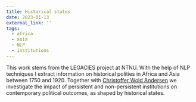 ```yaml
---
title: Historical states
date: 2023-01-13
external_link: ''
tags:
  - africa
  - asia
  - NLP
  - institutions
---
```


This work stems from the LEGACIES project at NTNU. With the help of NLP techniques I extract information on historical polities in Africa and Asia between 1750 and 1920. Together with [Christoffer Wold Andersen](https://www.ntnu.edu/employees/christoffer.andersen) we investigate the impact of persistent and non-persistent institutions on contemporary political outcomes, as shaped by historical states.

<!--more-->
